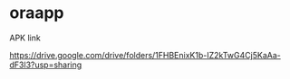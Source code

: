 # oraapp

APK link

https://drive.google.com/drive/folders/1FHBEnixK1b-IZ2kTwG4Cj5KaAa-dF3l3?usp=sharing
